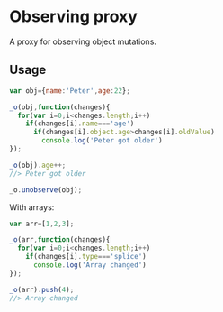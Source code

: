 # Observing proxy
A proxy for observing object mutations.

## Usage
```javascript
var obj={name:'Peter',age:22};

_o(obj,function(changes){
  for(var i=0;i<changes.length;i++)
    if(changes[i].name==='age')
      if(changes[i].object.age>changes[i].oldValue)
        console.log('Peter got older')
});

_o(obj).age++;
//> Peter got older

_o.unobserve(obj);
```

With arrays:

```javascript
var arr=[1,2,3];

_o(arr,function(changes){
  for(var i=0;i<changes.length;i++)
    if(changes[i].type==='splice')
      console.log('Array changed')
});

_o(arr).push(4);
//> Array changed
```
